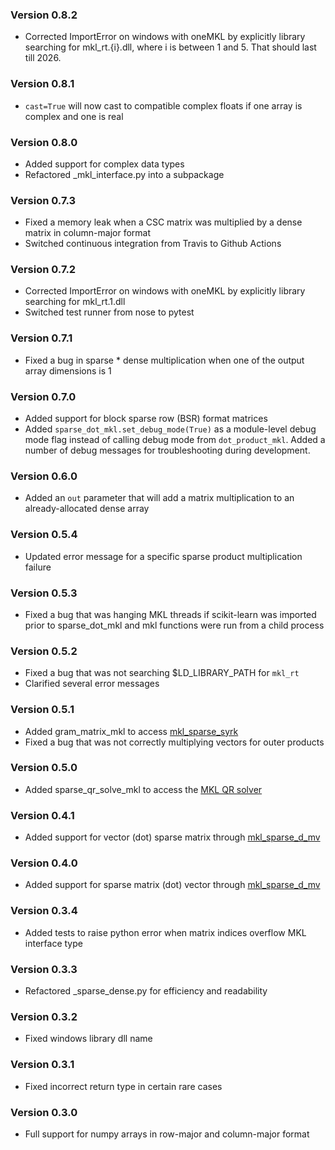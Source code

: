 ### Version 0.8.2

* Corrected ImportError on windows with oneMKL by explicitly library searching for mkl_rt.{i}.dll,
  where i is between 1 and 5. That should last till 2026.

### Version 0.8.1

* `cast=True` will now cast to compatible complex floats if one array is complex and one is real

### Version 0.8.0

* Added support for complex data types
* Refactored _mkl_interface.py into a subpackage

### Version 0.7.3

* Fixed a memory leak when a CSC matrix was multiplied by a dense matrix in column-major format
* Switched continuous integration from Travis to Github Actions

### Version 0.7.2

* Corrected ImportError on windows with oneMKL by explicitly library searching for mkl_rt.1.dll
* Switched test runner from nose to pytest

### Version 0.7.1

* Fixed a bug in sparse * dense multiplication when one of the output array dimensions is 1

### Version 0.7.0

* Added support for block sparse row (BSR) format matrices
* Added `sparse_dot_mkl.set_debug_mode(True)` as a module-level debug mode flag instead of calling debug mode from 
`dot_product_mkl`. Added a number of debug messages for troubleshooting during development.

### Version 0.6.0

* Added an `out` parameter that will add a matrix multiplication to an already-allocated dense array

### Version 0.5.4

* Updated error message for a specific sparse product multiplication failure

### Version 0.5.3

* Fixed a bug that was hanging MKL threads if scikit-learn was imported prior to sparse_dot_mkl and 
mkl functions were run from a child process

### Version 0.5.2

* Fixed a bug that was not searching $LD_LIBRARY_PATH for `mkl_rt`
* Clarified several error messages

### Version 0.5.1

* Added gram_matrix_mkl to access [mkl_sparse_syrk](https://software.intel.com/en-us/mkl-developer-reference-c-mkl-sparse-syrk)
* Fixed a bug that was not correctly multiplying vectors for outer products

### Version 0.5.0

* Added sparse_qr_solve_mkl to access the [MKL QR solver](https://software.intel.com/content/www/us/en/develop/articles/intel-mkl-sparse-qr-solver-multifrontal-sparse-qr-factorization-method-for-solving-a-sparse.html)

### Version 0.4.1

* Added support for vector (dot) sparse matrix through [mkl_sparse_d_mv](https://software.intel.com/en-us/mkl-developer-reference-c-mkl-sparse-mv)

### Version 0.4.0

* Added support for sparse matrix (dot) vector through [mkl_sparse_d_mv](https://software.intel.com/en-us/mkl-developer-reference-c-mkl-sparse-mv)

### Version 0.3.4

* Added tests to raise python error when matrix indices overflow MKL interface type

### Version 0.3.3

* Refactored _sparse_dense.py for efficiency and readability

### Version 0.3.2

* Fixed windows library dll name

### Version 0.3.1

* Fixed incorrect return type in certain rare cases

### Version 0.3.0

* Full support for numpy arrays in row-major and column-major format